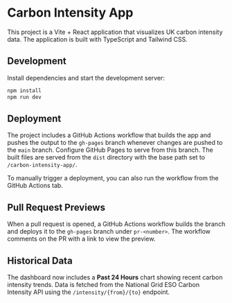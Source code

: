 # Carbon Intensity App

This project is a Vite + React application that visualizes UK carbon intensity data. The application is built with TypeScript and Tailwind CSS.

## Development

Install dependencies and start the development server:

```bash
npm install
npm run dev
```

## Deployment

The project includes a GitHub Actions workflow that builds the app and pushes the output to the `gh-pages` branch whenever changes are pushed to the `main` branch. Configure GitHub Pages to serve from this branch. The built files are served from the `dist` directory with the base path set to `/carbon-intensity-app/`.

To manually trigger a deployment, you can also run the workflow from the GitHub Actions tab.

## Pull Request Previews

When a pull request is opened, a GitHub Actions workflow builds the branch and deploys it to the `gh-pages` branch under `pr-<number>`. The workflow comments on the PR with a link to view the preview.

## Historical Data

The dashboard now includes a **Past 24 Hours** chart showing recent carbon intensity trends. Data is fetched from the National Grid ESO Carbon Intensity API using the `/intensity/{from}/{to}` endpoint.
